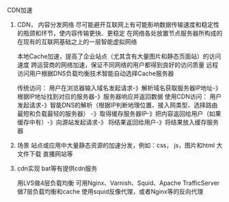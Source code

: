 CDN加速

1. CDN， 内容分发网络
    尽可能避开互联网上有可能影响数据传输速度和稳定性的瓶颈和环节，使内容传输更快、更稳定
    在网络各处放置节点服务器所构成的在现有的互联网基础之上的一层智能虚拟网络

    本地Cache加速，提高了企业站点（尤其含有大量图片和静态页面站）的访问速度
    跨运营商的网络加速，保证不同网络的用户都得到良好的访问质量
    远程访问用户根据DNS负载均衡技术智能自动选择Cache服务器


    传统访问：
        用户在浏览器输入域名发起请求-》解析域名获取服务器IP地址-》
        根据IP地址找到对应的服务器-》服务器响应并返回数据
    使用CDN访问：
        用户发起请求-》智能DNS的解析（根据IP判断地理位置、接入网类型、选择路由最短和负载最轻的服务器）
        -》取得缓存服务器IP-》把内容返回给用户（如果缓存中有）-》向源站发起请求-》
            将结果返回给用户-》将结果放入缓存服务器

2. 场景
    站点或应用中大量静态资源的加速分发，例如：css， js，图片和html
    大文件下载
    直播网站等

3. cdn实现
    bat等有提供cdn服务

    用LVS做4层负载均衡
    可用Nginx、Varnish、Squid、Apache TrafficServer做7层负载均衡和cache
    使用squid反像代理，或者Nginx等的反向代理











